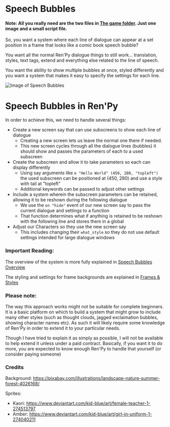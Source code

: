 # Speech Bubbles

#### Note: All you really need are the two files in [The game folder](game). Just one image and a small script file.

So, you want a system where each line of dialogue can appear at a set position in a frame that looks like a comic book speech bubble?

You want all the normal Ren'Py dialogue things to still work... translation, styles, text tags, extend and everything else related to the line of speech.

You want the ability to show multiple bubbles at once, styled differently and you want a system that makes it easy to specify the settings for each line.

![Image of Speech Bubbles](explain_images/speech_bubbles.gif?raw=true "Thanks to:
Pixabay for the background
Kid Blue for the sprite images
Links at the end of this overview.")

# Speech Bubbles in Ren'Py

In order to achieve this, we need to handle several things:
- Create a new screen say that can use subscreens to show each line of dialogue
  - Creating a new screen lets us leave the normal one there if needed. 
  - This new screen cycles through all the dialogue lines (bubbles) it should show and passes the parameters of each to a used subscreen
- Create the subscreen and allow it to take parameters so each can display differently
  - Using say arguments like `e "Hello World" (450, 280, "topleft")` the used subscreen can be positioned at (450, 280) and use a style with tail at "topleft"
  - Additional keywords can be passed to adjust other settings
- Include a system wherein the subscreen parameters can be retained, allowing it to be reshown during the following dialogue
  - We use the `on "hide"` event of our new screen say to pass the current dialogue and settings to a function
  - That function determines what if anything is retained to be reshown with the following line and stores them in a global
- Adjust our Characters so they use the new screen say
  - This includes changing their `what_style` so they do not use default settings intended for large dialogue windows


### Important Reading:

The overview of the system is more fully explained in [Speech Bubbles Overview](explain_screens.md)

The styling and settings for frame backgrounds are explained in [Frames & Styles](explain_frames.md)

### Please note:

The way this approach works might not be suitable for complete beginners. It is a basic platform on which to build a system that might grow to include many other styles (such as thought clouds, jagged exclaimation bubbles, showing character names etc). As such it will likely require some knowledge of Ren'Py in order to extend it to your particular needs. 

Though I have tried to explain it as simply as possible, I will not be available to help extend it unless under a paid contract.
Basically, if you want it to do more, you are expected to know enough Ren'Py to handle that yourself (or consider paying someone)


### Credits

Background: https://pixabay.com/illustrations/landscape-nature-summer-forest-4026168/

Sprites: 
  - Kaori: https://www.deviantart.com/kid-blue/art/female-teacher-1-274513797
  - Amber: https://www.deviantart.com/kid-blue/art/girl-in-uniform-1-274040211
